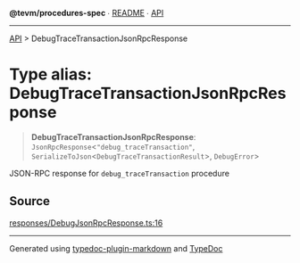 **@tevm/procedures-spec** ∙ [README](../README.md) ∙ [API](../API.md)

***

[API](../API.md) > DebugTraceTransactionJsonRpcResponse

# Type alias: DebugTraceTransactionJsonRpcResponse

> **DebugTraceTransactionJsonRpcResponse**: `JsonRpcResponse`\<`"debug_traceTransaction"`, `SerializeToJson`\<`DebugTraceTransactionResult`\>, `DebugError`\>

JSON-RPC response for `debug_traceTransaction` procedure

## Source

[responses/DebugJsonRpcResponse.ts:16](https://github.com/evmts/tevm-monorepo/blob/main/core/procedures-spec/src/responses/DebugJsonRpcResponse.ts#L16)

***
Generated using [typedoc-plugin-markdown](https://www.npmjs.com/package/typedoc-plugin-markdown) and [TypeDoc](https://typedoc.org/)
